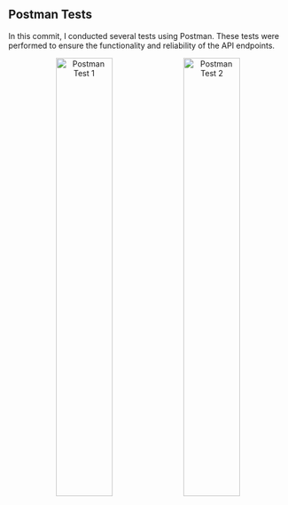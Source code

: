 ## Postman Tests

In this commit, I conducted several tests using Postman. These tests were performed to ensure the functionality and reliability of the API endpoints.
<p align="center">
  <img src= "https://github.com/KhalilFalanah/springboot-essentials2/assets/111256148/c9aeb24f-99c9-4873-9229-836fa92014c3" alt="Postman Test 1" width="45%">
  <img src= "https://github.com/KhalilFalanah/springboot-essentials2/assets/111256148/d349ab48-a143-4cb6-8f3d-25fee7492d80" alt="Postman Test 2" width="45%">
</p>

